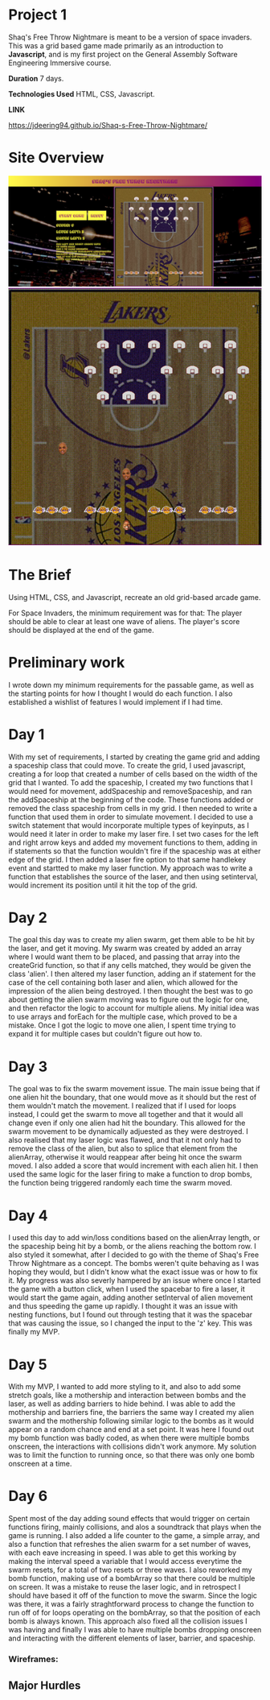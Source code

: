 # Project 1

Shaq's Free Throw Nightmare is meant to be a version of space invaders. This was a grid based game made primarily as an introduction to **Javascript**, and is my first project on the General Assembly Software Engineering Immersive course.

**Duration** 7 days.

**Technologies Used** HTML, CSS, Javascript.

**LINK**

https://jdeering94.github.io/Shaq-s-Free-Throw-Nightmare/

# Site Overview

<p>
<img src="./assets/shaq-startscreen.png" />
<img src="./assets/shaq-gameplay.gif" />
</p>

# The Brief

Using HTML, CSS, and Javascript, recreate an old grid-based arcade game.

For Space Invaders, the minimum requirement was for that:
The player should be able to clear at least one wave of aliens.
The player's score should be displayed at the end of the game.

# Preliminary work

I wrote down my minimum requirements for the passable game, as well as the starting points for how I thought I would do each function. I also established a wishlist of features I would implement if I had time.

# Day 1

With my set of requirements, I started by creating the game grid and adding a spaceship class that could move. To create the grid, I used javascript, creating a for loop that created a number of cells based on the width of the grid that I wanted. To add the spaceship, I created my two functions that I would need for movement, addSpaceship and removeSpaceship, and ran the addSpaceship at the beginning of the code. These functions added or removed the class spaceship from cells in my grid. I then needed to write a function that used them in order to simulate movement. I decided to use a switch statement that would incorporate multiple types of keyinputs, as I would need it later in order to make my laser fire. I set two cases for the left and right arrow keys and added my movement functions to them, adding in if statements so that the function wouldn't fire if the spaceship was at either edge of the grid. I then added a laser fire option to that same handlekey event and startted to make my laser function. My approach was to write a function that establishes the source of the laser, and then using setinterval, would increment its position until it hit the top of the grid.

# Day 2

The goal this day was to create my alien swarm, get them able to be hit by the laser, and get it moving. My swarm was created by added an array where I would want them to be placed, and passing that array into the createGrid function, so that if any cells matched, they would be given the class 'alien'. I then altered my laser function, adding an if statement for the case of the cell containing both laser and alien, which allowed for the impression of the alien being destroyed. I then thought the best was to go about getting the alien swarm moving was to figure out the logic for one, and then refactor the logic to account for multiple aliens. My initial idea was to use arrays and forEach for the multiple case, which proved to be a mistake. Once I got the logic to move one alien, I spent time trying to expand it for multiple cases but couldn't figure out how to.

# Day 3

The goal was to fix the swarm movement issue. The main issue being that if one alien hit the boundary, that one would move as it should but the rest of them wouldn't match the movement. I realized that if I used for loops instead, I could get the swarm to move all together and that it would all change even if only one alien had hit the boundary. This allowed for the swarm movement to be dynamically adjuested as they were destroyed. I also realised that my laser logic was flawed, and that it not only had to remove the class of the alien, but also to splice that element from the alienArray, otherwise it would reappear after being hit once the swarm moved. I also added a score that would increment with each alien hit. I then used the same logic for the laser firing to make a function to drop bombs, the function being triggered randomly each time the swarm moved.

# Day 4

I used this day to add win/loss conditions based on the alienArray length, or the spaceship being hit by a bomb, or the aliens reaching the bottom row. I also styled it somewhat, after I decided to go with the theme of Shaq's Free Throw Nightmare as a concept. The bombs weren't quite behaving as I was hoping they would, but I didn't know what the exact issue was or how to fix it. My progress was also severly hampered by an issue where once I started the game with a button click, when I used the spacebar to fire a laser, it would start the game again, adding another setInterval of alien movement and thus speeding the game up rapidly. I thought it was an issue with nesting functions, but I found out through testing that it was the spacebar that was causing the issue, so I changed the input to the 'z' key. This was finally my MVP.

# Day 5

With my MVP, I wanted to add more styling to it, and also to add some stretch goals, like a mothership and interaction between bombs and the laser, as well as adding barriers to hide behind. I was able to add the mothership and barriers fine, the barriers the same way I created my alien swarm and the mothership following similar logic to the bombs as it would appear on a random chance and end at a set point. It was here I found out my bomb function was badly coded, as when there were multiple bombs onscreen, the interactions with collisions didn't work anymore. My solution was to limit the function to running once, so that there was only one bomb onscreen at a time.

# Day 6

Spent most of the day adding sound effects that would trigger on certain functions firing, mainly collisions, and alos a soundtrack that plays when the game is running. I also added a life counter to the game, a simple array, and also a function that refreshes the alien swarm for a set number of waves, with each eave increasing in speed. I was able to get this working by making the interval speed a variable that I would access everytime the swarm resets, for a total of two resets or three waves. I also reworked my bomb function, making use of a bombArray so that there could be multiple on screen. It was a mistake to reuse the laser logic, and in retrospect I should have based it off of the function to move the swarm. Since the logic was there, it was a fairly straghtforward process to change the function to run off of for loops operating on the bombArray, so that the position of each bomb is always known. This approach also fixed all the collision issues I was having and finally I was able to have multiple bombs dropping onscreen and interacting with the different elements of laser, barrier, and spaceship.

### Wireframes:

## Major Hurdles
